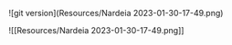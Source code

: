 ![git version](Resources/Nardeia 2023-01-30-17-49.png)

![[Resources/Nardeia 2023-01-30-17-49.png]]

